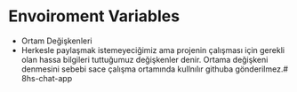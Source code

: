 # Envoiroment Variables
- Ortam Değişkenleri
- Herkesle paylaşmak istemeyeciğimiz ama projenin çalışması için gerekli olan hassa bilgileri tuttuğumuz değişkenler denir. Ortama değişkeni denmesini sebebi sace çalışma ortamında kullnılır githuba gönderilmez.# 8hs-chat-app
